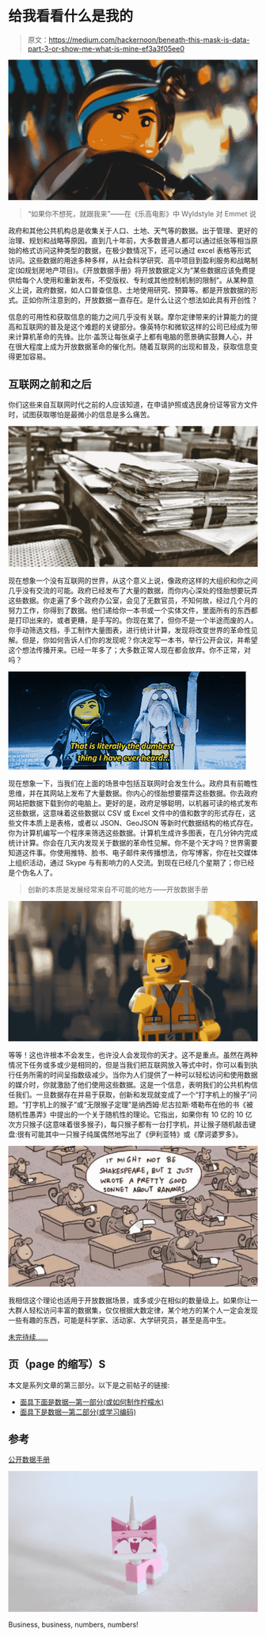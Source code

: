 # 给我看看什么是我的

> 原文：<https://medium.com/hackernoon/beneath-this-mask-is-data-part-3-or-show-me-what-is-mine-ef3a3f05ee0>

![](img/59e0c511e2400bccf9e2f334391108ed.png)

> “如果你不想死，就跟我来”——在《乐高电影》中 Wyldstyle 对 Emmet 说

政府和其他公共机构总是收集关于人口、土地、天气等的数据。出于管理、更好的治理、规划和战略等原因。直到几十年前，大多数普通人都可以通过纸张等相当原始的格式访问这种类型的数据，在极少数情况下，还可以通过 excel 表格等形式访问。这些数据的用途多种多样，从社会科学研究、高中项目到盈利服务和战略制定(如规划房地产项目)。《开放数据手册》将开放数据定义为“某些数据应该免费提供给每个人使用和重新发布，不受版权、专利或其他控制机制的限制”。从某种意义上说，政府数据，如人口普查信息、土地使用研究、预算等。都是开放数据的形式。正如你所注意到的，开放数据一直存在。是什么让这个想法如此具有开创性？

信息的可用性和获取信息的能力之间几乎没有关联。摩尔定律带来的计算能力的提高和互联网的普及是这个难题的关键部分。像英特尔和微软这样的公司已经成为带来计算机革命的先锋。比尔·盖茨让每张桌子上都有电脑的愿景确实鼓舞人心，并在很大程度上成为开放数据革命的催化剂。随着互联网的出现和普及，获取信息变得更加容易。

## 互联网之前和之后

你们这些来自互联网时代之前的人应该知道，在申请护照或选民身份证等官方文件时，试图获取哪怕是最微小的信息是多么痛苦。

![](img/12101aa49ec07738e85d22ddc07fb7b2.png)

现在想象一个没有互联网的世界，从这个意义上说，像政府这样的大组织和你之间几乎没有交流的可能。政府已经发布了大量的数据，而你内心深处的怪胎想要玩弄这些数据。你走遍了多个政府办公室，会见了无数官员，不知何故，经过几个月的努力工作，你得到了数据。他们递给你一本书或一个实体文件，里面所有的东西都是打印出来的，或者更糟，是手写的。你现在累了，但你不是一个半途而废的人。你手动筛选文档，手工制作大量图表，进行统计计算，发现将改变世界的革命性见解。但是，你如何告诉人们你的发现呢？你决定写一本书，举行公开会议，并希望这个想法传播开来。已经一年多了；大多数正常人现在都会放弃。你不正常，对吗？

![](img/09f002ca6313be1be00abe70020d5b64.png)

现在想象一下，当我们在上面的场景中包括互联网时会发生什么。政府具有前瞻性思维，并在其网站上发布了大量数据。你内心的怪胎想要摆弄这些数据。你去政府网站把数据下载到你的电脑上。更好的是，政府足够聪明，以机器可读的格式发布这些数据，这意味着这些数据以 CSV 或 Excel 文件中的值和数字的形式存在，这些文件本质上是表格，或者以 JSON、GeoJSON 等新时代数据结构的格式存在。你为计算机编写一个程序来筛选这些数据。计算机生成许多图表，在几分钟内完成统计计算。你会在几天内发现关于数据的革命性见解。你不是个天才吗？世界需要知道这件事。你使用推特、脸书、电子邮件来传播想法，你写博客，你在社交媒体上组织活动，通过 Skype 与有影响力的人交流。到现在已经几个星期了；你已经是个伪名人了。

> 创新的本质是发展经常来自不可能的地方——开放数据手册

![](img/25348d100d55f68993b63f39909b9f0d.png)

等等！这也许根本不会发生，也许没人会发现你的天才。这不是重点。虽然在两种情况下任务或多或少是相同的，但是当我们把互联网放入等式中时，你可以看到执行任务所需的时间呈指数级减少。当你为人们提供了一种可以轻松访问和使用数据的媒介时，你就激励了他们使用这些数据。这是一个信息，表明我们的公共机构信任我们。一旦数据存在并易于获取，创新和发现就变成了一个“打字机上的猴子”问题。“打字机上的猴子”或“无限猴子定理”是纳西姆·尼古拉斯·塔勒布在他的书《被随机性愚弄》中提出的一个关于随机性的理论。它指出，如果你有 10 亿的 10 亿次方只猴子(这意味着很多猴子)，每只猴子都有一台打字机，并让猴子随机敲击键盘:很有可能其中一只猴子纯属偶然地写出了《伊利亚特》或《摩诃婆罗多》。

![](img/7e30553e1afda1a7b33643d13ab706a8.png)

我相信这个理论也适用于开放数据场景，或多或少在相似的数量级上。如果你让一大群人轻松访问丰富的数据集，仅仅根据大数定律，某个地方的某个人一定会发现一些有趣的东西，可能是科学家、活动家、大学研究员，甚至是高中生。

[未完待续……](http://akor.in/blog/beneath-this-mask-is-data-part-4-or-rise-of-the-open-data-ards/)

## 页（page 的缩写）S

本文是系列文章的第三部分。以下是之前帖子的链接:

*   [面具下面是数据—第一部分(或如何制作柠檬水)](http://akor.in/blog/beneath-this-mask-is-data-part-1/)
*   [面具下是数据—第二部分(或学习编码)](http://akor.in/blog/beneath-this-mask-is-data-part-2/)

## 参考

[公开数据手册](http://opendatahandbook.org/)

![](img/1c51106ff0b9b52d2ebd8ac3a13a9294.png)

Business, business, numbers, numbers!